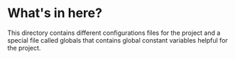 # What's in here?

This directory contains different configurations files for the project and a special file called globals that contains global constant variables helpful for the project.
